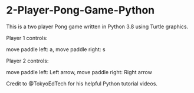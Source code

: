 # 2-Player-Pong-Game-Python

This is a two player Pong game written in Python 3.8 using Turtle graphics.

Player 1 controls: 

move paddle left: a, move paddle right: s

Player 2 controls:

move paddle left: Left arrow, move paddle right: Right arrow

Credit to @TokyoEdTech for his helpful Python tutorial videos.

